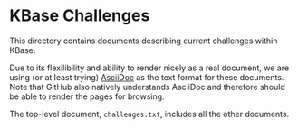 # KBase Challenges

This directory contains documents describing current challenges within KBase.

Due to its flexilibility and ability to render nicely as a real document, we are using (or at least trying) [AsciiDoc](http://www.methods.co.nz/asciidoc/) as the text format for these documents. Note that GitHub also natively understands AsciiDoc and therefore should be able to render the pages for browsing.

The top-level document, `challenges.txt`, includes all the other documents.
